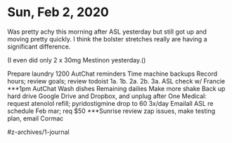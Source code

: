 # Sun, Feb 2, 2020
Was pretty achy this morning after ASL yesterday but still got up and moving pretty quickly. I think the bolster stretches really are having a significant difference. 

(I even did only 2 x 30mg Mestinon yesterday.() 

Prepare laundry
1200 AutChat reminders
Time machine backups
Record hours; review goals; review todoist
1a. 
1b. 
2a. 
2b. 
3a. 
ASL
check w/ Francie
***1pm AutChat
Wash dishes
Remaining dailies
Make more shake
Back up hard drive Google Drive and Dropbox, and unplug after
One Medical: request atenolol refill; pyridostigmine drop to 60 3x/day 
Emailall ASL re schedule Feb mar; req $50
***Sunrise review zap issues, make testing plan, email Cormac



#z-archives/1-journal